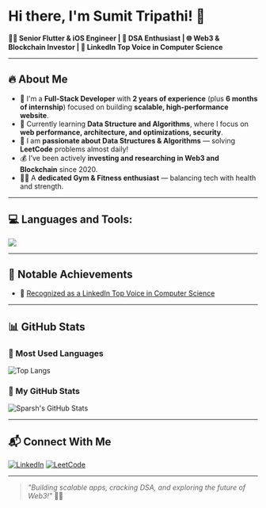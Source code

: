 <!---
- 👋 Hi, I’m @Sumit Tripathi
- 👀 I’m interested in coding
- 🌱 I’m currently learning react
- 💞️ I’m looking to collaborate on social media 
- 📫 How to reach me follow me github 
- 😄 Pronouns: he/him
- ⚡ Fun fact: Vibes coding


Sumit1164/Sumit1164 is a ✨ special ✨ repository because its `README.md` (this file) appears on your GitHub profile.
You can click the Preview link to take a look at your changes.
--->




# Hi there, I'm Sumit Tripathi! 👋

**👨‍💻 Senior Flutter & iOS Engineer | 🧠 DSA Enthusiast | 🌐 Web3 & Blockchain Investor | 🏅 LinkedIn Top Voice in Computer Science**

---

## 🔥 About Me

- 🔧 I'm a **Full-Stack Developer** with **2 years of experience** (plus **6 months of internship**) focused on building **scalable, high-performance website**.
- 🏢 Currently learning **Data Structure and Algorithms**, where I focus on **web performance, architecture, and optimizations, security**.
- 📘 I am **passionate about Data Structures & Algorithms** — solving **LeetCode** problems almost daily!
- 💰 I’ve been actively **investing and researching in Web3 and Blockchain** since 2020.
- 🏋️‍♂️ A **dedicated Gym & Fitness enthusiast** — balancing tech with health and strength.

---

## 💻 Languages and Tools:

<img src="https://skillicons.dev/icons?i=flutter,dart,firebase,js,aws,react,nodejs,express" />

---

## 🚀 Notable Achievements

- 🏅 [Recognized as a LinkedIn Top Voice in Computer Science](https://www.linkedin.com/feed/update/urn:li:activity:YOUR-ACTIVITY-ID)

---

## 📊 GitHub Stats

### 🔹 Most Used Languages
![Top Langs](https://github-readme-stats.vercel.app/api/top-langs/?username=sparsh-git-dev&layout=compact)

### 🔹 My GitHub Stats
![Sparsh's GitHub Stats](https://github-readme-stats.vercel.app/api?username=sparsh-git-dev&show_icons=true&theme=default)

---

## 📬 Connect With Me

[![LinkedIn](https://img.shields.io/badge/-LinkedIn-blue?style=flat&logo=linkedin&logoColor=white)](https://www.linkedin.com/in/YOUR-LINKEDIN-ID/)
[![LeetCode](https://img.shields.io/badge/-LeetCode-FFA116?style=flat&logo=leetcode&logoColor=black)](https://leetcode.com/YOUR-LEETCODE-ID/)

---

> _"Building scalable apps, cracking DSA, and exploring the future of Web3!"_ 🚀🌸

